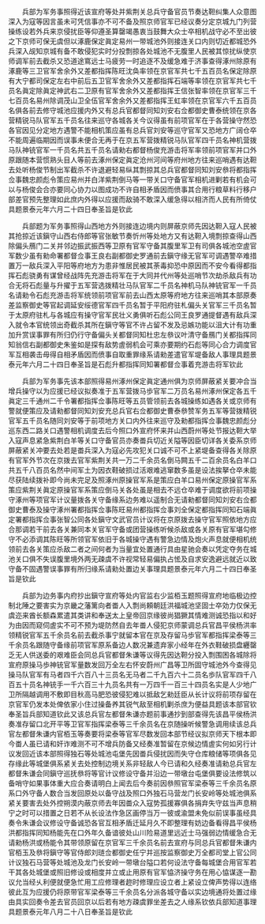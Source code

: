 <!-- { "loadSidebar": true } -->
　　兵部为军务事照得近该宣府等处并紫荆关总兵守备官员节奏达靼纠集人众意图深入为寇等因言虽未可凭信事亦不可不备及照京师官军已经议奏分定京城九门列营操练设若外兵来京侵扰臣等仰遵圣算罄竭愚衷当鼓舞大众士卒相机战守必不至出彼之下京师可保无虞但以涿鹿保定眞定易州一带城池外则接连关口内则切近都城恐外兵深入觇知京城有备不敢侵犯实时分投剽掠各处城池不无腹里人民被其惊扰纵使京师调军前去截杀又恐道途窵远士马疲劳一时追逐不及缓急难于济事查得涿州除原有涿鹿等三卫官军舍余外又差都指挥陈旺沈奂率领在京官军共七千五百员名保定除原有大宁都司保定左右中前后五卫官军舍余外又差都指挥石端等率领在京官军共七千员名眞定除眞定神武右二卫原有官军舍余外又差都指挥王信张智率领在京官军三千七百员名易州除调茂山卫全伍官军舍余外又差都指挥王虹率领在京官军六千五百员名俱各前去修守城池应援内外又有总兵官都督同知刘安右佥都御史曹泰统领在京各营精锐马队官军五千员名往来巡守各城各关今议得虽有前项官军在于各营操守然恐各官因见分定地方遇警不能相机策应虽有总兵官刘安等巡守官军又恐地方广阔仓卒不能周遍临期因而误事未便合无再于在京五军营拨精锐马队官军四千员名神机营拨马队神铳官军一千员名共五千员名请勑右都督杨俊充游击将军率领前项官军并口外原跟随本营惯熟头目人等前去涿州保定眞定沧州河间等府州地方往来巡哨遇有达靼去处听杨俊节制出军截杀不许退避轻易纵其剽掠其总兵官都督同知刘安叅将都指挥佥事魏忠颜彪令策应易州并白洋紫荆倒马等一带关口守备官军相机进剿若有机会可以与杨俊会合亦要同心协力以图成功不许自相矛盾因而偾事其合用行粮草料行移户部差官预先整理如此庶内外得以应援而敌骑不敢深入缓急得以相济而人民有所倚仗具题景泰元年六月二十四日奉圣旨是钦此

　　兵部题为军务事照得山西地方外则接连边境内则屏蔽京师先因达靼入寇人民被其抢掠近该鎭守山西右侍郎等官张敏节奏忻州等处地方又有达靼入境剽掠查得山西除偏头鴈门二关并邻边振武振西等卫原有官军守备其腹里军卫有司俱各城池空虗官军数少虽有勑命署都督佥事王良右副都御史罗通前去鎭守缘无官军可调遇警卒难措置万一敌兵深入平阳等府地方为患非惟居民被其荼毒抑恐中原因而不安今看得都指挥石彪骁勇有谋曾经战阵先充游击将军在于大同并代州等处巡哨节次劫杀敌兵有功合无将石彪量与升擢于五军营选拨精壮马队官军二千员名神机马队神铳官军一千员名请勑令石彪充游击将军统领前项官军前去山西太原等府地方往来巡哨其本部原奏差监察御史等官起调延安绥德官军四千员名暂于平阳府驻札偏头关官军三千员名暂于太原府驻札与各城应有操守官军民壮义勇俱听石彪公同王良罗通提督遇有敌兵深入就令本官统领出奇截杀其所在鎭守等官不许占留不发及忌嫉功能以沮大计有功重加升赏误事罪有所归仍行守备偏头关都督同知杜忠左叅议叶清守备鴈门关都指挥同知翁信右副都御史朱鉴如是探有敌势虗弱机会可乘亦要期约石彪等同心合力调度官军互相袭击毋得自相矛盾因而偾事自取重罪缘系请勑差遣官军堤备敌人事理具题景泰元年六月二十四日奉圣旨是石彪升都指挥同知署都督佥事着充游击将军钦此

　　兵部为军务事先该本部照得易州涿州保定眞定通州俱为京师屏蔽紧关要冲合当增兵操守以为应援已经议拟奏准于五军营拨马歩官军二万员名易州涿州保定各五千眞定三千通州二千令署都指挥佥事陈旺等五员管领前去各城操练如遇各关或京师有警就便策应及请勑都督同知刘安充总兵官右佥都御史曹泰叅赞军务五军等营拨精锐官军五千员名随同刘安等于前项地方关口内外往来巡守及勑都指挥佥事魏忠颜彪分巡东西二路关口遇警相机调度去后今照口外宣府怀来并山西蔚州等处节报达靼大举入寇声息紧急紫荆白羊等关口守备官员亦奏畨兵切近关隘等因臣切详各关委系京师屏蔽紧关冲要去处若是畨兵深入为寇必先攻犯关口诚不可不上紧堤备查得各关除原有官军外节次在京拨去官军紫荆关共一万二千余员名倒马闗五千二百余员名白羊口共五千八百员名然中间军土为因衣鞋破损过活艰难逃窜数多虽是设法挨拏仓卒未能尽获陆续拨补即今尚未完足及照涿州原操官军系是策应白羊口易州保定原操官军系策应紫荆关眞定原操官军系策应倒马关各处虽是相去不远仓卒难于调度欲将前项操守涿州等项官军计议量拨各关守备缘系边务难以遥制合无请勑都督同知刘安右佥都御史曹泰及操守涿州署都指挥佥事陈旺易州都指挥佥事刘全保定都指挥同知石端眞定署都指挥佥事张智公同各处鎭守文武官员计议将在京原拨去操守官军照依地方应合那调若干前去各关兼同本关官军守备或团营操练听候杀敌或各关原有官军堪勾修守不必添调其陈旺等所领官军依旧于各城操守遇有警急边情及炮火声息就便相机统领前去各关策应杀敌二者之间何者为当量宜处置通行具由星驰会奏以凭定夺务在城池关口俱不失误腹里境外两无疎虞不许视常轻易偏执占恡及自求安逸避远就近以致守备不固遇警误事罪有所归缘系请勑处置边关事理具题景泰元年六月二十四日奉圣旨是钦此

　　兵部为边务事内府抄出鎭守宣府等处内官监右少监栢玉题照得宣府地临极边控制北陲之要害实为京畿之藩篱向者畨人入剽尚頼朝廷洪福城池坚固士卒効力仅保无虞迩来酋长额森累遣其类讲和奉送太上皇帝回京缘彼尚猖獗其情难测诚恐指以和好为由因而窥伺虗实不可不预为堤防然自去年畨人侵犯京师蒙调总兵官昌平侯杨洪率领精锐官军五千余员名前去截杀事宁就留本官在京及存留马歩官军都指挥梁泰等三千余员名跟随守备缘前项官军原系备边人数况兼遗弃家小经年在外衣鞋破损盘纒罄乏无人供送委的艰难臣会同总兵官都督朱谦等议得先因达靼分投入剽围困各城除将宣府原操马歩神铳官军量数发回万全左右怀安蔚州广昌等卫所固守城池外今查得见操马队官军有马者四千六百八十三员名无马者二千九百六十二员名歩队官军四千八百五十员名神铳手一千六百三十九员名共有一万四千一百三十四员名实是人少地广卫所隔越调用不敷即目秋高马肥恐彼侵犯难以抵敌乞勑廷臣从长计议将前项存留在京官军仍发本处俾依家小住过操备养其锐气敌至相机剿杀庶为便益具题该本部官钦奉圣旨兵部知道钦此又该总兵官左都督朱谦亦题前事通抄到部查得先该昌平侯杨洪奏准存留口北开平等卫官军指挥梁泰等三千余员名在京随操听候警急调用续该总兵官左都督朱谦内官栢玉等奏要将梁泰等官军尽数发回本部节经议拟京师天下根本即今畨人虽已请和奸诈难测不可不增兵防备又经奏准暂留在京候边情虗实何如另行计议发回近该本部照得独石等处城池屯堡先因畨兵侵扰因而失守仓库粮储等项俱各见存缘此等城堡俱系紧关去处控制边境关系非轻敌人今已请和久经奏准请勑总兵官左都督朱谦会同鎭守巡抚叅将等官计议修设守备并沿边一带墩台屯堡俱要设法修筑以备哨守如果事体重大应合奏请明白上闻去后今奏前因叅照官军梁泰等三千余员名原系口外守备人数合当发回原处以备守战及照口外独石马营龙门长安岭等处城池俱系紧关要害去处外控朔漠内蔽京师去年因畨众入寇势孤援寡俱各捐弃失守兹当声息稍宁之时可以措置之日若不从长设法作急区画停当万一彼或渝盟未免似前误事虽经具奏令朱谦会议修设守备诚恐各官互相矛盾迁延月久不即整理有妨边备看得昌平侯杨洪都指挥同知杨能先在口外年久备谙彼处山川险易道里远近士马强弱边情缓急合无请勑杨洪或杨能令其带领原留在京官军三千余员名前去宣府与同总兵官都督朱谦内官栢玉及叅将鎭守等官侍郎刘琏佥都御史任宁并巡按监察御史万全都司堂上官公同计议独石马营等处城池及龙门长安岭一带墩台隘口若何设法守备每城堡合用官军若干其各处城堡或照旧修设或相度并立或止用原有官军恊济操守务在用心恊谋逐一勘议允当经乆利便就便急忙用工应修理者趂时修理应设立者上紧设立俾声势得以连络彼此互为应援仍将原带官军梁泰等三千余员名分派各城守备以实边境通将处置过缘由具实回奏令差去官员回京以后若有地方疎虞罪坐差去之人缘系钦依兵部知道事理具题景泰元年八月二十八日奉圣旨是钦此

